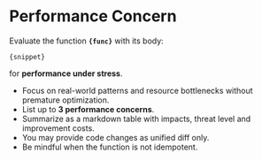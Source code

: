 # Performance Concern

Evaluate the function **`{func}`** with its body:

```{lang}
{snippet}
```

for **performance under stress**.

* Focus on real-world patterns and resource bottlenecks without premature optimization.
* List up to **3 performance concerns**.
* Summarize as a markdown table with impacts, threat level and improvement costs.
* You may provide code changes as unified diff only.
* Be mindful when the function is not idempotent.